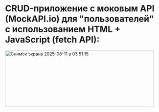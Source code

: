 # CRUD-приложение с моковым API (MockAPI.io) для "пользователей" с использованием HTML + JavaScript (fetch API):
<img width="485" height="184" alt="Снимок экрана 2025-08-11 в 03 51 15" src="https://github.com/user-attachments/assets/e303dcb8-9608-45c5-a54c-c581e7d74d19" />
